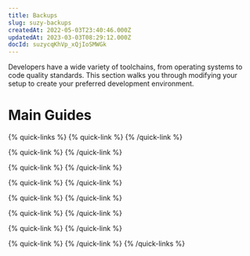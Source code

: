 ```yaml
---
title: Backups
slug: suzy-backups
createdAt: 2022-05-03T23:40:46.000Z
updatedAt: 2023-03-03T08:29:12.000Z
docId: suzycqKhVp_xQjIoSMWGk
---
```


Developers have a wide variety of toolchains, from operating systems to code quality standards. This section walks you through modifying your setup to create your preferred development environment.

# Main Guides&#x20;

{% quick-links %}
{% quick-link %}
[](docId:3gNhGvPOi3DFDya6NyVb0)&#x20;
{% /quick-link %}

{% quick-link %}
[](docId\:y-G_lQNpFO15OPh_cevQM)&#x20;
{% /quick-link %}

{% quick-link %}
[](docId:-qeCzVrbZxM-Wz6P5SQbZ)&#x20;
{% /quick-link %}

{% quick-link %}
[](docId\:fFkBYzSTI_0eLD8aohftm)&#x20;
{% /quick-link %}

{% quick-link %}
&#x20;[](docId:5_zxVAqCUku5pVX0OTwSW)&#x20;
{% /quick-link %}

{% quick-link %}
[](docId\:VzNAjuGSXXvsIh-mfhKVr)&#x20;
{% /quick-link %}

{% quick-link %}
[](docId\:VzNAjuGSXXvsIh-mfhKVr)&#x20;
{% /quick-link %}

{% quick-link %}
[](docId\:ayERoOc0hFWpUG-cCjq1f)&#x20;
{% /quick-link %}
{% /quick-links %}

